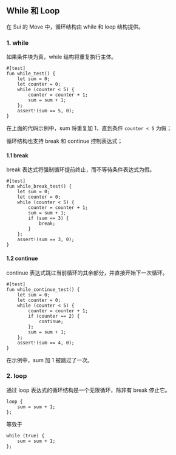## While 和 Loop

在 Sui 的 Move 中，循环结构由 while 和 loop 结构提供。

### 1. while
如果条件块为真，while 结构将重复执行主体。

```move
#[test]
fun while_test() {
    let sum = 0;
    let counter = 0;
    while (counter < 5) {
        counter = counter + 1;
        sum = sum + 1;
    };
    assert!(sum == 5, 0);
}
```

在上面的代码示例中，sum 将重复加 1，直到条件 `counter < 5` 为假；

循环结构也支持 break 和 continue 控制表达式；

#### 1.1 break
break 表达式将强制循环提前终止，而不等待条件表达式为假。

```move
#[test]
fun while_break_test() {
    let sum = 0;
    let counter = 0;
    while (counter < 5) {
        counter = counter + 1;
        sum = sum + 1;
        if (sum == 3) {
            break;
        }
    };
    assert!(sum == 3, 0);
}
```

#### 1.2 continue
continue 表达式跳过当前循环的其余部分，并直接开始下一次循环。

```move
#[test]
fun while_continue_test() {
    let sum = 0;
    let counter = 0;
    while (counter < 5) {
        counter = counter + 1;
        if (counter == 2) {
            continue;
        };
        sum = sum + 1;
    };
    assert!(sum == 4, 0);
}
```

在示例中，sum 加 1 被跳过了一次。

### 2. loop
通过 loop 表达式的循环结构是一个无限循环，除非有 break 停止它。

```move
loop {
    sum = sum + 1;
};
```

等效于

```move
while (true) {
    sum = sum + 1;
};
```